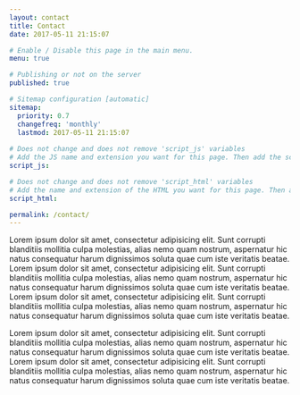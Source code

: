 ```yaml
---
layout: contact
title: Contact
date: 2017-05-11 21:15:07

# Enable / Disable this page in the main menu.
menu: true

# Publishing or not on the server
published: true

# Sitemap configuration [automatic]
sitemap:
  priority: 0.7
  changefreq: 'monthly'
  lastmod: 2017-05-11 21:15:07
    
# Does not change and does not remove 'script_js' variables
# Add the JS name and extension you want for this page. Then add the script to the "src/js" folder
script_js:

# Does not change and does not remove 'script_html' variables
# Add the name and extension of the HTML you want for this page. Then add the script to the "_includes/scripts" folder
script_html:

permalink: /contact/
---
```


Lorem ipsum dolor sit amet, consectetur adipisicing elit. Sunt corrupti blanditiis mollitia culpa molestias, alias nemo quam nostrum, aspernatur hic natus consequatur harum dignissimos soluta quae cum iste veritatis beatae.
Lorem ipsum dolor sit amet, consectetur adipisicing elit. Sunt corrupti blanditiis mollitia culpa molestias, alias nemo quam nostrum, aspernatur hic natus consequatur harum dignissimos soluta quae cum iste veritatis beatae.
Lorem ipsum dolor sit amet, consectetur adipisicing elit. Sunt corrupti blanditiis mollitia culpa molestias, alias nemo quam nostrum, aspernatur hic natus consequatur harum dignissimos soluta quae cum iste veritatis beatae.

Lorem ipsum dolor sit amet, consectetur adipisicing elit. Sunt corrupti blanditiis mollitia culpa molestias, alias nemo quam nostrum, aspernatur hic natus consequatur harum dignissimos soluta quae cum iste veritatis beatae.
Lorem ipsum dolor sit amet, consectetur adipisicing elit. Sunt corrupti blanditiis mollitia culpa molestias, alias nemo quam nostrum, aspernatur hic natus consequatur harum dignissimos soluta quae cum iste veritatis beatae.
